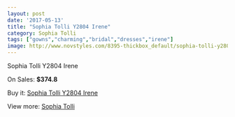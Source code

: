 ```yaml
---
layout: post
date: '2017-05-13'
title: "Sophia Tolli Y2804 Irene"
category: Sophia Tolli
tags: ["gowns","charming","bridal","dresses","irene"]
image: http://www.novstyles.com/8395-thickbox_default/sophia-tolli-y2804-irene.jpg
---
```

Sophia Tolli Y2804 Irene

On Sales: **$374.8**
<a href="https://www.novstyles.com/en/sophia-tolli/5867-sophia-tolli-y2804-irene.html"><amp-img layout="responsive" width="600" height="600" src="//www.novstyles.com/8395-thickbox_default/sophia-tolli-y2804-irene.jpg" alt="Sophia Tolli Y2804 Irene 0" /></a>
<a href="https://www.novstyles.com/en/sophia-tolli/5867-sophia-tolli-y2804-irene.html"><amp-img layout="responsive" width="600" height="600" src="//www.novstyles.com/8396-thickbox_default/sophia-tolli-y2804-irene.jpg" alt="Sophia Tolli Y2804 Irene 1" /></a>

Buy it: [Sophia Tolli Y2804 Irene](https://www.novstyles.com/en/sophia-tolli/5867-sophia-tolli-y2804-irene.html "Sophia Tolli Y2804 Irene")

View more: [Sophia Tolli](https://www.novstyles.com/en/39-sophia-tolli "Sophia Tolli")